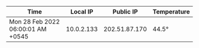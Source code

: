 | Time     | Local IP | Public IP | Temperature |
| ----------- | ----------- | ----------- | ----------- |
| Mon 28 Feb 2022 06:00:01 AM +0545      | 10.0.2.133     | 202.51.87.170  | 44.5° |
